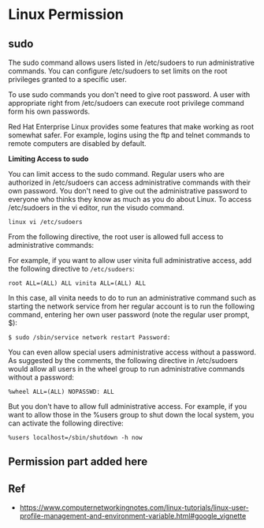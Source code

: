 # Linux Permission

## **sudo**

The sudo command allows users listed in /etc/sudoers to run administrative commands. You can configure /etc/sudoers to set limits on the root privileges granted to a specific user.

To use sudo commands you don't need to give root password. A user with appropriate right from /etc/sudoers can execute root privilege command form his own passwords.

Red Hat Enterprise Linux provides some features that make working as root somewhat safer. For example, logins using the ftp and telnet commands to remote computers are disabled by default.

**Limiting Access to sudo**

You can limit access to the sudo command. Regular users who are authorized in /etc/sudoers can access administrative commands with their own password. You don't need to give out the administrative password to everyone who thinks they know as much as you do about Linux. To access /etc/sudoers in the vi editor, run the visudo command.

`linux vi /etc/sudoers`

From the following directive, the root user is allowed full access to administrative commands:

For example, if you want to allow user vinita full administrative access, add the following directive to `/etc/sudoers`:

`root ALL=(ALL) ALL vinita ALL=(ALL) ALL`

In this case, all vinita needs to do to run an administrative command such as starting the network service from her regular account is to run the following command, entering her own user password (note the regular user prompt, $):

`$ sudo /sbin/service network restart Password:`

You can even allow special users administrative access without a password. As suggested by the comments, the following directive in /etc/sudoers would allow all users in the wheel group to run administrative commands without a password:

`%wheel ALL=(ALL) NOPASSWD: ALL`

But you don't have to allow full administrative access. For example, if you want to allow those in the %users group to shut down the local system, you can activate the following directive:

`%users localhost=/sbin/shutdown -h now`

## Permission part added here

## Ref

- https://www.computernetworkingnotes.com/linux-tutorials/linux-user-profile-management-and-environment-variable.html#google_vignette